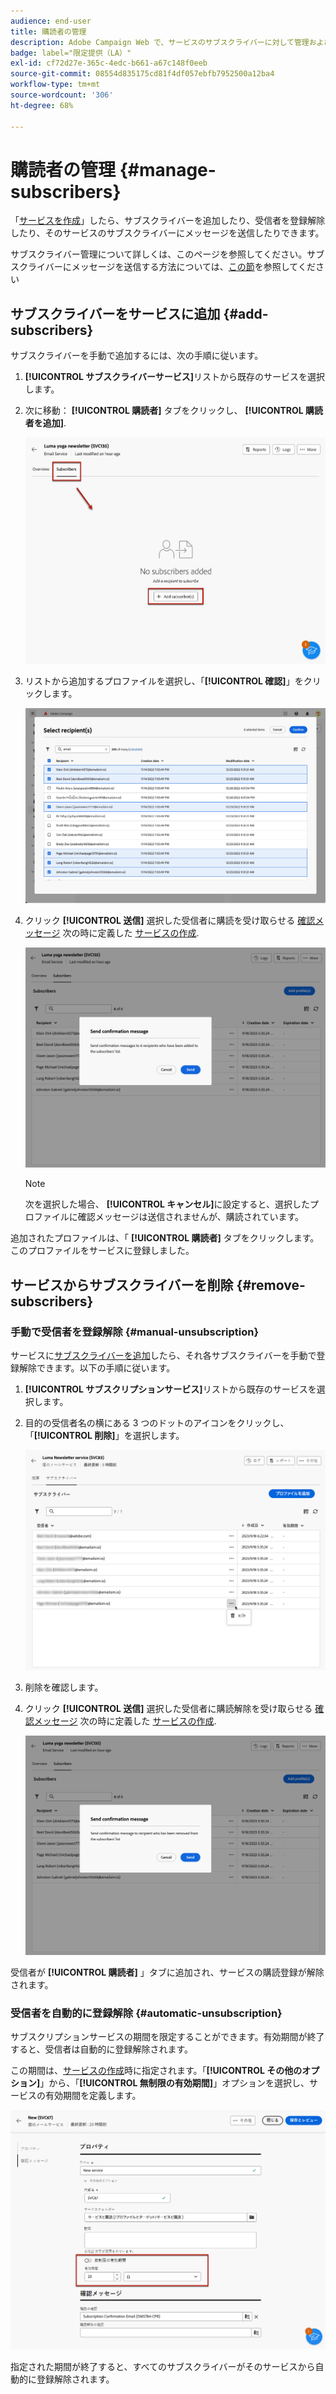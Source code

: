 ```yaml
---
audience: end-user
title: 購読者の管理
description: Adobe Campaign Web で、サービスのサブスクライバーに対して管理および配信する方法を学ぶ
badge: label="限定提供（LA）"
exl-id: cf72d27e-365c-4edc-b661-a67c148f0eeb
source-git-commit: 08554d835175cd81f4df057ebfb7952500a12ba4
workflow-type: tm+mt
source-wordcount: '306'
ht-degree: 68%

---
```


# 購読者の管理 {#manage-subscribers}

「[サービスを作成](manage-services.md#create-service)」したら、サブスクライバーを追加したり、受信者を登録解除したり、そのサービスのサブスクライバーにメッセージを送信したりできます。

サブスクライバー管理について詳しくは、このページを参照してください。サブスクライバーにメッセージを送信する方法については、[この節](../msg/send-to-subscribers.md)を参照してください

## サブスクライバーをサービスに追加 {#add-subscribers}

サブスクライバーを手動で追加するには、次の手順に従います。

1. **[!UICONTROL サブスクライバーサービス]**&#x200B;リストから既存のサービスを選択します。

1. 次に移動： **[!UICONTROL 購読者]** タブをクリックし、 **[!UICONTROL 購読者を追加]**.

   ![](assets/service-subscribers-tab.png)

1. リストから追加するプロファイルを選択し、「**[!UICONTROL 確認]**」をクリックします。

   ![](assets/service-subscribers-select-profiles.png)

1. クリック **[!UICONTROL 送信]**<!--if you click cancel, does it mean that no message is sent but recipients are still subscribed, or they are not subscribed? it's 2 different actions in the console)--> 選択した受信者に購読を受け取らせる [確認メッセージ](manage-services.md#create-confirmation-message) 次の時に定義した [サービスの作成](manage-services.md#create-service).

   ![](assets/service-subscribers-confirmation-msg.png)

   >[!NOTE]
   >
   >次を選択した場合、 **[!UICONTROL キャンセル]**&#x200B;に設定すると、選択したプロファイルに確認メッセージは送信されませんが、購読されています。

追加されたプロファイルは、「 **[!UICONTROL 購読者]** タブをクリックします。 このプロファイルをサービスに登録しました。

## サービスからサブスクライバーを削除 {#remove-subscribers}

### 手動で受信者を登録解除 {#manual-unsubscription}

サービスに[サブスクライバーを追加](#add-subscribers)したら、それ各サブスクライバーを手動で登録解除できます。以下の手順に従います。

1. **[!UICONTROL サブスクリプションサービス]**&#x200B;リストから既存のサービスを選択します。

1. 目的の受信者名の横にある 3 つのドットのアイコンをクリックし、「**[!UICONTROL 削除]**」を選択します。

   ![](assets/service-subscribers-delete.png)

1. 削除を確認します。

1. クリック **[!UICONTROL 送信]** 選択した受信者に購読解除を受け取らせる [確認メッセージ](manage-services.md#create-confirmation-message) 次の時に定義した [サービスの作成](manage-services.md#create-service).

   ![](assets/service-subscribers-delete-confirmation.png)

受信者が **[!UICONTROL 購読者]** 」タブに追加され、サービスの購読登録が解除されます。

### 受信者を自動的に登録解除 {#automatic-unsubscription}

サブスクリプションサービスの期間を限定することができます。有効期間が終了すると、受信者は自動的に登録解除されます。

この期間は、[サービスの作成](manage-services.md#create-service)時に指定されます。「**[!UICONTROL その他のオプション]**」から、「**[!UICONTROL 無制限の有効期間]**」オプションを選択し、サービスの有効期間を定義します。

![](assets/service-create-validity-period.png)

指定された期間が終了すると、すべてのサブスクライバーがそのサービスから自動的に登録解除されます。
